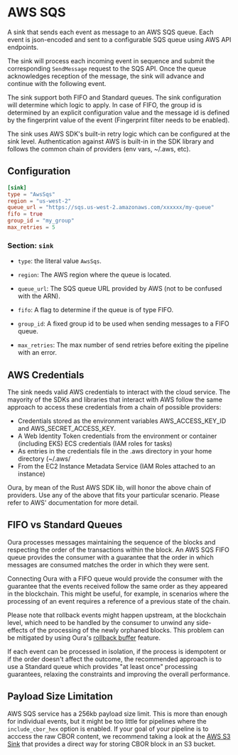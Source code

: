 # AWS SQS

A sink that sends each event as message to an AWS SQS queue. Each event is json-encoded and sent to a configurable SQS queue using AWS API endpoints.

The sink will process each incoming event in sequence and submit the corresponding `SendMessage` request to the SQS API. Once the queue acknowledges reception of the message, the sink will advance and continue with the following event.

The sink support both FIFO and Standard queues. The sink configuration will determine which logic to apply. In case of FIFO, the group id is determined by an explicit configuration value and the message id is defined by the fingerprint value of the event (Fingerprint filter needs to be enabled). 

The sink uses AWS SDK's built-in retry logic which can be configured at the sink level. Authentication against AWS is built-in in the SDK library and follows the common chain of providers (env vars, ~/.aws, etc). 

## Configuration

```toml
[sink]
type = "AwsSqs"
region = "us-west-2"
queue_url = "https://sqs.us-west-2.amazonaws.com/xxxxxx/my-queue"
fifo = true
group_id = "my_group"
max_retries = 5
```

### Section: `sink`

- `type`: the literal value `AwsSqs`.

- `region`: The AWS region where the queue is located.
- `queue_url`: The SQS queue URL provided by AWS (not to be confused with the ARN).
- `fifo`: A flag to determine if the queue is of type FIFO.
- `group_id`: A fixed group id to be used when sending messages to a FIFO queue.
- `max_retries`: The max number of send retries before exiting the pipeline with an error.

## AWS Credentials

The sink needs valid AWS credentials to interact with the cloud service. The mayority of the SDKs and libraries that interact with AWS follow the same approach to access these credentials from a chain of possible providers:

- Credentials stored as the environment variables AWS_ACCESS_KEY_ID and AWS_SECRET_ACCESS_KEY.
- A Web Identity Token credentials from the environment or container (including EKS)
   ECS credentials (IAM roles for tasks)
- As entries in the credentials file in the .aws directory in your home directory (~/.aws/
- From the EC2 Instance Metadata Service (IAM Roles attached to an instance)

Oura, by mean of the Rust AWS SDK lib, will honor the above chain of providers. Use any of the above that fits your particular scenario. Please refer to AWS' documentation for more detail.

## FIFO vs Standard Queues

Oura processes messages maintaining the sequence of the blocks and respecting the order of the transactions within the block. An AWS SQS FIFO queue provides the consumer with a guarantee that the order in which messages are consumed matches the order in which they were sent.

Connecting Oura with a FIFO queue would provide the consumer with the guarantee that the events received follow the same order as they appeared in the blockchain. This might be useful, for example, in scenarios where the processing of an event requires a reference of a previous state of the chain.

Please note that rollback events might happen upstream, at the blockchain level, which need to be handled by the consumer to unwind any side-effects of the processing of the newly orphaned blocks. This problem can be mitigated by using Oura's [rollback buffer](../advanced/rollback_buffer.md) feature.

If each event can be processed in isolation, if the process is idempotent or if the order doesn't affect the outcome, the recommended approach is to use a Standard queue which provides "at least once" processing guarantees, relaxing the constraints and improving the overall performance.

## Payload Size Limitation

AWS SQS service has a 256kb payload size limit. This is more than enough for individual events, but it might be too little for pipelines where the `include_cbor_hex` option is enabled. If your goal of your pipeline is to acccess the raw CBOR content, we recommend taking a look at the [AWS S3 Sink](./aws_s3.md) that provides a direct way for storing CBOR block in an S3 bucket.
